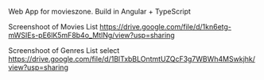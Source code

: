Web App for movieszone. Build in Angular + TypeScript 

Screenshoot of Movies List
https://drive.google.com/file/d/1kn6etg-mWSIEs-pE6lK5mF8b4o_MtlNg/view?usp=sharing

Screenshoot of Genres List select
https://drive.google.com/file/d/1BlTxbBLOntmtUZQcF3g7WBWh4MSwkjhk/view?usp=sharing
